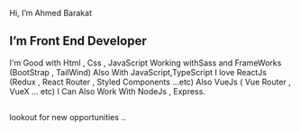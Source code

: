  Hi, I’m Ahmed Barakat
## I’m Front End Developer
I'm Good with Html , Css , JavaScript
Working withSass and FrameWorks (BootStrap , TailWind) Also With JavaScript,TypeScript
I love ReactJs (Redux , React Router , Styled Components ...etc)
Also VueJs ( Vue Router , VueX ... etc)
I Can Also Work With NodeJs , Express.
##
 lookout for new opportunities ..
